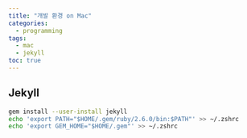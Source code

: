 ```yaml
---
title: "개발 환경 on Mac"
categories:
  - programming
tags:
  - mac
  - jekyll
toc: true
---
```



## Jekyll 
``` zsh
gem install --user-install jekyll
echo 'export PATH="$HOME/.gem/ruby/2.6.0/bin:$PATH"' >> ~/.zshrc
echo 'export GEM_HOME="$HOME/.gem"' >> ~/.zshrc
```


